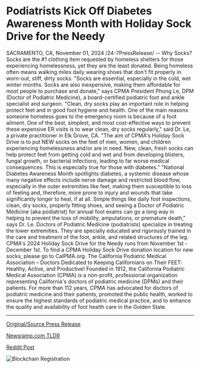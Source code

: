 # Podiatrists Kick Off Diabetes Awareness Month with Holiday Sock Drive for the Needy

SACRAMENTO, CA, November 01, 2024 /24-7PressRelease/ -- Why Socks?  Socks are the #1 clothing item requested by homeless shelters for those experiencing homelessness, yet they are the least donated. Being homeless often means walking miles daily wearing shoes that don't fit properly in worn-out, stiff, dirty socks.  "Socks are essential, especially in the cold, wet winter months. Socks are also inexpensive, making them affordable for most people to purchase and donate," says CPMA President Phong Le, DPM (Doctor of Podiatric Medicine), a board-certified podiatric foot and ankle specialist and surgeon.   "Clean, dry socks play an important role in helping protect feet and in good foot hygiene and health. One of the main reasons someone homeless goes to the emergency room is because of a foot ailment. One of the best, simplest, and most cost-effective ways to prevent these expensive ER visits is to wear clean, dry socks regularly," said Dr. Le, a private practitioner in Elk Grove, CA.  "The aim of CPMA's Holiday Sock Drive is to put NEW socks on the feet of men, women, and children experiencing homelessness and/or are in need. New, clean, fresh socks can help protect feet from getting cold and wet and from developing blisters, fungal growth, or bacterial infections, leading to far worse medical consequences. This is especially true for those with diabetes."   "National Diabetes Awareness Month spotlights diabetes, a systemic disease whose many negative effects include nerve damage and restricted blood flow, especially in the outer extremities like feet, making them susceptible to loss of feeling and, therefore, more prone to injury and wounds that take significantly longer to heal, if at all. Simple things like daily foot inspections, clean, dry socks, properly fitting shoes, and seeing a Doctor of Podiatric Medicine (aka podiatrist) for annual foot exams can go a long way in helping to prevent the loss of mobility, amputations, or premature death," says Dr. Le.  Doctors of Podiatric Medicine (podiatrists) specialize in treating the lower extremities. They are specially educated and rigorously trained in the care and treatment of the foot, ankle, and related structures of the leg.  CPMA's 2024 Holiday Sock Drive for the Needy runs from November 1st - December 1st. To find a CPMA Holiday Sock Drive donation location for new socks, please go to CalPMA.org.  The California Podiatric Medical Association – Doctors Dedicated to Keeping Californians on Their FEET: Healthy, Active, and Productive!  Founded in 1912, the California Podiatric Medical Association (CPMA) is a non-profit, professional organization representing California's doctors of podiatric medicine (DPMs) and their patients.   For more than 112 years, CPMA has advocated for doctors of podiatric medicine and their patients, promoted the public health, worked to ensure the highest standards of podiatric medical practice, and to enhance the quality and availability of foot health care in the Golden State. 

---

[Original/Source Press Release](https://www.24-7pressrelease.com/press-release/515755/podiatrists-kick-off-diabetes-awareness-month-with-holiday-sock-drive-for-the-needy)
                    

[Newsramp.com TLDR](https://newsramp.com/curated-news/cpma-launches-holiday-sock-drive-to-benefit-those-experiencing-homelessness/f0d8700baa06d69d8232f2028fda476d) 

 



[Reddit Post](https://www.reddit.com/r/newsramp/comments/1ggztv4/cpma_launches_holiday_sock_drive_to_benefit_those/) 



![Blockchain Registration](https://cdn.newsramp.app/24-7PressRelease/qrcode/2411/1/mildzgRi.webp)
